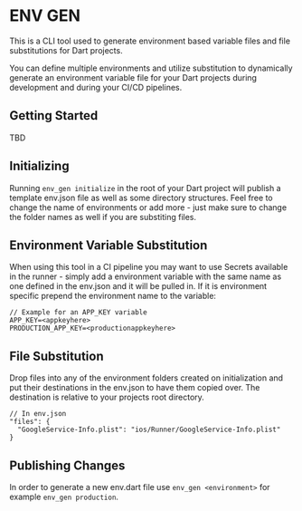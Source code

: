 # ENV GEN

This is a CLI tool used to generate environment based variable files and file substitutions for Dart projects.

You can define multiple environments and utilize substitution to dynamically generate an environment variable file for your Dart projects during development and during your CI/CD pipelines.

## Getting Started
TBD

## Initializing
Running `env_gen initialize` in the root of your Dart project will publish a template env.json file as well as some directory structures.
Feel free to change the name of environments or add more - just make sure to change the folder names as well if you are substiting files.

## Environment Variable Substitution
When using this tool in a CI pipeline you may want to use Secrets available in the runner - simply add a environment variable with the same name as
one defined in the env.json and it will be pulled in. If it is environment specific prepend the environment name to the variable:
```
// Example for an APP_KEY variable
APP_KEY=<appkeyhere>
PRODUCTION_APP_KEY=<productionappkeyhere>
```

## File Substitution
Drop files into any of the environment folders created on initialization and put their destinations in the env.json to have them copied over.
The destination is relative to your projects root directory.
```
// In env.json
"files": {
  "GoogleService-Info.plist": "ios/Runner/GoogleService-Info.plist"
}
```

## Publishing Changes
In order to generate a new env.dart file use `env_gen <environment>` for example `env_gen production`.